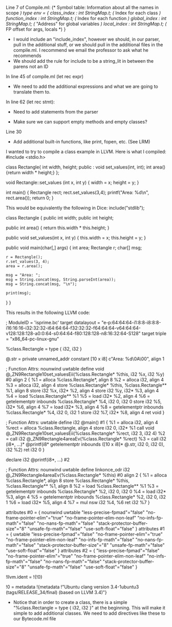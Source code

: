 Line 7 of Compile.ml:
(* Symbol table: Information about all the names in scope *)
type env = {
    class_index    : int StringMap.t; (* Index for each class *)
    function_index : int StringMap.t; (* Index for each function *)
    global_index   : int StringMap.t; (* "Address" for global variables *)
    local_index    : int StringMap.t; (* FP offset for args, locals *)
  }

- I would include an "include_index", however we should, in our parser, pull in the additional stuff, or we should pull in the additional files in the compile.ml. I recommend we email the professor to ask what he recommends
- We should add the rule for include to be a string_lit in between the parens not an ID


In line 45 of compile.ml (let rec expr)
- We need to add the additional expressions and what we are going to translate them to.

In line 62 (let rec stmt):
- Need to add statements from the parser

- Make sure we can support empty methods and empty classes?

Line 30
- Add additional built-in functions, like print, fopen, etc. (See LRM)



I wanted to try to compile a class example in LLVM. Here is what I compiled:
#include <stdio.h>


class Rectangle{
	int width, height;
	public :
		void set_values(int, int);
		int area() {return width * height;}
};

void Rectangle::set_values (int x, int y) {
	width = x;
	height = y;
}

int main() {
	Rectangle rect;
	rect.set_values(3,4);
	printf("Area: %d\n", rect.area());
	return 0;
}

This would be equivalently the following in Dice:
include("stdlib");

class Rectangle {
  public int width;
  public int height;

  public int area() {
    return this.width * this.height;
  }

  public void set_values(int x, int y) {
    this.width = x;
    this.height = y;
  }

  public void main(char[,] args) {
    int area;
    Rectangle r;
    char[] msg;

    r = Rectangle();
    r.set_values(3, 4);
    area = r.area();

    msg = "Area: ";
    msg = String.concat(msg, String.parseInt(area));
    msg = String.concat(msg, "\n");

    print(msg);
  }
}

This results in the following LLVM code:

; ModuleID = 'isprime.bc'
target datalayout = "e-p:64:64:64-i1:8:8-i8:8:8-i16:16:16-i32:32:32-i64:64:64-f32:32:32-f64:64:64-v64:64:64-v128:128:128-a0:0:64-s0:64:64-f80:128:128-n8:16:32:64-S128"
target triple = "x86_64-pc-linux-gnu"

%class.Rectangle = type { i32, i32 }

@.str = private unnamed_addr constant [10 x i8] c"Area: %d\0A\00", align 1

; Function Attrs: nounwind uwtable
define void @_ZN9Rectangle10set_valuesEii(%class.Rectangle* %this, i32 %x, i32 %y) #0 align 2 {
  %1 = alloca %class.Rectangle*, align 8
  %2 = alloca i32, align 4
  %3 = alloca i32, align 4
  store %class.Rectangle* %this, %class.Rectangle** %1, align 8
  store i32 %x, i32* %2, align 4
  store i32 %y, i32* %3, align 4
  %4 = load %class.Rectangle** %1
  %5 = load i32* %2, align 4
  %6 = getelementptr inbounds %class.Rectangle* %4, i32 0, i32 0
  store i32 %5, i32* %6, align 4
  %7 = load i32* %3, align 4
  %8 = getelementptr inbounds %class.Rectangle* %4, i32 0, i32 1
  store i32 %7, i32* %8, align 4
  ret void
}

; Function Attrs: uwtable
define i32 @main() #1 {
  %1 = alloca i32, align 4
  %rect = alloca %class.Rectangle, align 4
  store i32 0, i32* %1
  call void @_ZN9Rectangle10set_valuesEii(%class.Rectangle* %rect, i32 3, i32 4)
  %2 = call i32 @_ZN9Rectangle4areaEv(%class.Rectangle* %rect)
  %3 = call i32 (i8*, ...)* @printf(i8* getelementptr inbounds ([10 x i8]* @.str, i32 0, i32 0), i32 %2)
  ret i32 0
}

declare i32 @printf(i8*, ...) #2

; Function Attrs: nounwind uwtable
define linkonce_odr i32 @_ZN9Rectangle4areaEv(%class.Rectangle* %this) #0 align 2 {
  %1 = alloca %class.Rectangle*, align 8
  store %class.Rectangle* %this, %class.Rectangle** %1, align 8
  %2 = load %class.Rectangle** %1
  %3 = getelementptr inbounds %class.Rectangle* %2, i32 0, i32 0
  %4 = load i32* %3, align 4
  %5 = getelementptr inbounds %class.Rectangle* %2, i32 0, i32 1
  %6 = load i32* %5, align 4
  %7 = mul nsw i32 %4, %6
  ret i32 %7
}

attributes #0 = { nounwind uwtable "less-precise-fpmad"="false" "no-frame-pointer-elim"="true" "no-frame-pointer-elim-non-leaf" "no-infs-fp-math"="false" "no-nans-fp-math"="false" "stack-protector-buffer-size"="8" "unsafe-fp-math"="false" "use-soft-float"="false" }
attributes #1 = { uwtable "less-precise-fpmad"="false" "no-frame-pointer-elim"="true" "no-frame-pointer-elim-non-leaf" "no-infs-fp-math"="false" "no-nans-fp-math"="false" "stack-protector-buffer-size"="8" "unsafe-fp-math"="false" "use-soft-float"="false" }
attributes #2 = { "less-precise-fpmad"="false" "no-frame-pointer-elim"="true" "no-frame-pointer-elim-non-leaf" "no-infs-fp-math"="false" "no-nans-fp-math"="false" "stack-protector-buffer-size"="8" "unsafe-fp-math"="false" "use-soft-float"="false" }

!llvm.ident = !{!0}

!0 = metadata !{metadata !"Ubuntu clang version 3.4-1ubuntu3 (tags/RELEASE_34/final) (based on LLVM 3.4)"}

- Notice that in order to create a class, there is a simple "%class.Rectangle = type { i32, i32 }" at the beginning. This will make it simple to add additional classes. We need to add directives like these to our Bytecode.ml file
